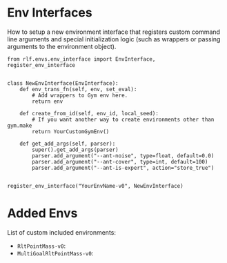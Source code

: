 # Env Interfaces

How to setup a new environment interface that registers custom command line arguments and special initialization logic (such as wrappers or passing arguments to the environment object).
```
from rlf.envs.env_interface import EnvInterface, register_env_interface


class NewEnvInterface(EnvInterface):
    def env_trans_fn(self, env, set_eval):
        # Add wrappers to Gym env here.
        return env

    def create_from_id(self, env_id, local_seed):
        # If you want another way to create environments other than gym.make
        return YourCustomGymEnv()

    def get_add_args(self, parser):
        super().get_add_args(parser)
        parser.add_argument("--ant-noise", type=float, default=0.0)
        parser.add_argument("--ant-cover", type=int, default=100)
        parser.add_argument("--ant-is-expert", action="store_true")


register_env_interface("YourEnvName-v0", NewEnvInterface)
```

# Added Envs
List of custom included environments:
* `RltPointMass-v0`:
* `MultiGoalRltPointMass-v0`:
